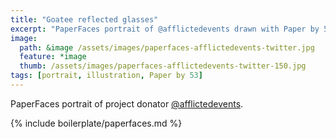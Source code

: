 ```yaml
---
title: "Goatee reflected glasses"
excerpt: "PaperFaces portrait of @afflictedevents drawn with Paper by 53 on an iPad."
image: 
  path: &image /assets/images/paperfaces-afflictedevents-twitter.jpg 
  feature: *image
  thumb: /assets/images/paperfaces-afflictedevents-twitter-150.jpg
tags: [portrait, illustration, Paper by 53]
---
```


PaperFaces portrait of project donator [@afflictedevents](http://twitter.com/afflictedevents).

{% include boilerplate/paperfaces.md %}
